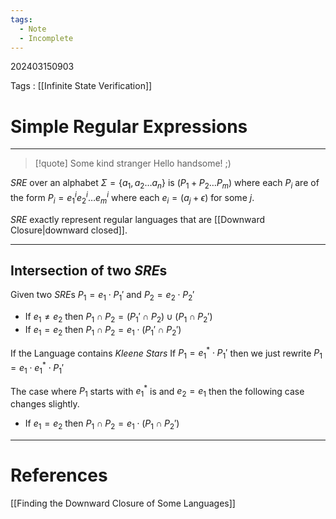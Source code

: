 ```yaml
---
tags:
  - Note
  - Incomplete
---
```

202403150903

Tags : [[Infinite State Verification]]

# Simple Regular Expressions
---

>[!quote] Some kind stranger
>Hello handsome! ;)

*SRE* over an alphabet $\Sigma = \{ a_{1},a_{2}\dots a_n \}$ is $(P_{1}+P_{2}\dots P_{m})$ where each $P_i$ are of the form $P_{i}=e_{1}^i e_{2}^i\dots e^i_{m}$ where each $e_i = (a_{j} + \epsilon)$ for some $j$.

*SRE* exactly represent regular languages that are [[Downward Closure|downward closed]].

---
## Intersection of two *SRE*s
Given two *SRE*s $P_1=e_{1}\cdot P_{1}'$ and $P_2=e_{2} \cdot P_{2}'$ 
- If $e_1 \ne e_2$ then $P_1\cap P_2=(P_{1}'\cap P_{2}) \cup(P_{1} \cap P_{2}')$
- If $e_1 = e_2$ then $P_{1} \cap P_{2} = e_{1}\cdot(P_{1}' \cap P_{2}')$

If the Language contains *Kleene Stars*
If $P_{1} = e_{1}^*\cdot P_{1}'$ then we just rewrite $P_{1} = e_{1}\cdot e_{1}^*\cdot P_{1}'$

The case where $P_1$ starts with $e_{1}^*$ is and $e_{2}=e_{1}$ then the following case changes slightly.
- If $e_1 = e_2$ then $P_{1} \cap P_{2} = e_{1}\cdot(P_{1} \cap P_{2}')$

---
# References
[[Finding the Downward Closure of Some Languages]]